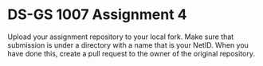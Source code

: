 DS-GS 1007 Assignment 4
=======================

Upload your assignment repository to your local fork.
Make sure that submission is under a directory with a name that is your NetID.
When you have done this, create a pull request to the owner of the original repository.
